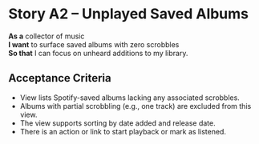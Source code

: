 # Story A2 – Unplayed Saved Albums

**As a** collector of music  
**I want** to surface saved albums with zero scrobbles  
**So that** I can focus on unheard additions to my library.

## Acceptance Criteria
- View lists Spotify-saved albums lacking any associated scrobbles.
- Albums with partial scrobbling (e.g., one track) are excluded from this view.
- The view supports sorting by date added and release date.
- There is an action or link to start playback or mark as listened.

